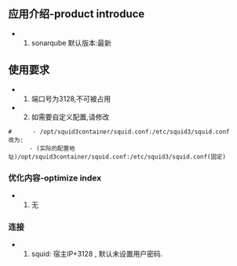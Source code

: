 ## 应用介绍-product introduce
- 1. sonarqube  默认版本:最新


## 使用要求
- 1.  端口号为3128,不可被占用
- 2.  如需要自定义配置,请修改
```
#      - /opt/squid3container/squid.conf:/etc/squid3/squid.conf
改为:
      - (实际的配置地址)/opt/squid3container/squid.conf:/etc/squid3/squid.conf(固定)
```

### 优化内容-optimize index
- 1. 无

### 连接
- 1. squid:  宿主IP+3128 , 默认未设置用户密码.